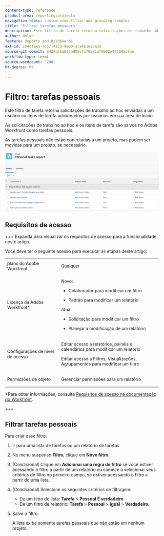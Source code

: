 ```yaml
---
content-type: reference
product-area: reporting;projects
navigation-topic: custom-view-filter-and-grouping-samples
title: 'Filtro: tarefas pessoais'
description: Este filtro de tarefa retorna solicitações de trabalho ad hoc enviadas a um usuário ou itens de tarefa adicionados por usuários em sua área de Início. As tarefas pessoais não estão conectadas a um projeto, mas podem ser movidas para um projeto, se necessário.
author: Nolan
feature: Reports and Dashboards
exl-id: 204cfae1-7c57-4223-9e00-ac94e1e2ba3a
source-git-commit: 8428bfba81fa988cf370581af0692e4ff595c0ae
workflow-type: tm+mt
source-wordcount: '290'
ht-degree: 0%

---
```


# Filtro: tarefas pessoais

<!--Audited: 10/2024-->

Este filtro de tarefa retorna solicitações de trabalho ad hoc enviadas a um usuário ou itens de tarefa adicionados por usuários em sua área de Início.

As solicitações de trabalho ad hoc e os itens de tarefa são salvos no Adobe Workfront como tarefas pessoais.

As tarefas pessoais não estão conectadas a um projeto, mas podem ser movidas para um projeto, se necessário.

![](assets/personal-tasks-report.png)

## Requisitos de acesso

+++ Expanda para visualizar os requisitos de acesso para a funcionalidade neste artigo.

Você deve ter o seguinte acesso para executar as etapas deste artigo:

<table style="table-layout:auto"> 
 <col> 
 <col> 
 <tbody> 
  <tr> 
   <td role="rowheader">plano do Adobe Workfront</td> 
   <td> <p>Qualquer</p> </td> 
  </tr> 
  <tr> 
   <td role="rowheader">Licença da Adobe Workfront*</td> 
   <td> 
    <p>Novo:</p>
   <ul><li><p>Colaborador para modificar um filtro </p></li>
   <li><p>Padrão para modificar um relatório</p></li> </ul>

<p>Atual:</p>
   <ul><li><p>Solicitação para modificar um filtro </p></li>
   <li><p>Planejar a modificação de um relatório</p></li> </ul></td> 
  </tr> 
  <tr> 
   <td role="rowheader">Configurações de nível de acesso</td> 
   <td> <p>Editar acesso a relatórios, painéis e calendários para modificar um relatório</p> <p>Editar acesso a Filtros, Visualizações, Agrupamentos para modificar um filtro</p> </td> 
  </tr> 
  <tr> 
   <td role="rowheader">Permissões de objeto</td> 
   <td> <p>Gerenciar permissões para um relatório</p>  </td> 
  </tr> 
 </tbody> 
</table>

*Para obter informações, consulte [Requisitos de acesso na documentação do Workfront](/help/quicksilver/administration-and-setup/add-users/access-levels-and-object-permissions/access-level-requirements-in-documentation.md).

+++

## Filtrar tarefas pessoais

Para criar esse filtro:

1. Ir para uma lista de tarefas ou um relatório de tarefas.
1. No menu suspenso **Filtro**, clique em **Novo filtro**.
1. (Condicional) Clique em **Adicionar uma regra de filtro** se você estiver acessando o filtro a partir de um relatório ou comece a selecionar seus critérios de filtro no primeiro campo, se estiver acessando o filtro a partir de uma lista.
1. (Condicional) Selecione os seguintes critérios de filtragem:

   * De um filtro de lista: **Tarefa** > **Pessoal** **É verdadeiro**
   * De um filtro de relatório: **Tarefa** > **Pessoal** > **Igual** > **Verdadeiro**.
1. Salve o filtro.

   A lista exibe somente tarefas pessoais que não estão em nenhum projeto.

